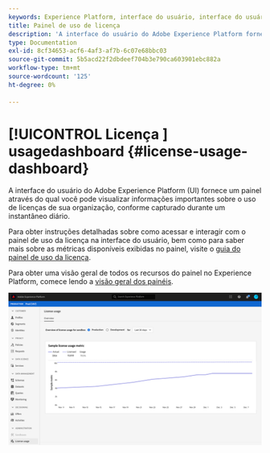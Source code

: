```yaml
---
keywords: Experience Platform, interface do usuário, interface do usuário, personalização, painel de uso de licença, painel, uso de licença, direito, consumo
title: Painel de uso de licença
description: 'A interface do usuário do Adobe Experience Platform fornece um painel pelo qual você pode visualizar informações importantes sobre o uso de licenças da organização. '
type: Documentation
exl-id: 8cf34653-acf6-4af3-af7b-6c07e68bbc03
source-git-commit: 5b5acd22f2dbdeef704b3e790ca603901ebc882a
workflow-type: tm+mt
source-wordcount: '125'
ht-degree: 0%

---
```


# [!UICONTROL Licença ] usagedashboard  {#license-usage-dashboard}

A interface do usuário do Adobe Experience Platform (UI) fornece um painel através do qual você pode visualizar informações importantes sobre o uso de licenças de sua organização, conforme capturado durante um instantâneo diário.

Para obter instruções detalhadas sobre como acessar e interagir com o painel de uso da licença na interface do usuário, bem como para saber mais sobre as métricas disponíveis exibidas no painel, visite o [guia do painel de uso da licença](../dashboards/guides/license-usage.md).

Para obter uma visão geral de todos os recursos do painel no Experience Platform, comece lendo a [visão geral dos painéis](../dashboards/home.md).

![](../dashboards/images/license-usage/dashboard-overview.png)

